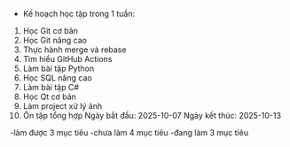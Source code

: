 - Kế hoạch học tập trong 1 tuần:
1. Học Git cơ bản
2. Học Git nâng cao
3. Thực hành merge và rebase
4. Tìm hiểu GitHub Actions
5. Làm bài tập Python
6. Học SQL nâng cao
7. Làm bài tập C#
8. Học Qt cơ bản
9. Làm project xử lý ảnh
10. Ôn tập tổng hợp
Ngày bắt đầu: 2025-10-07
Ngày kết thúc: 2025-10-13

-làm được 3 mục tiêu
-chưa làm 4 mục tiêu
-đang làm 3 mục tiêu